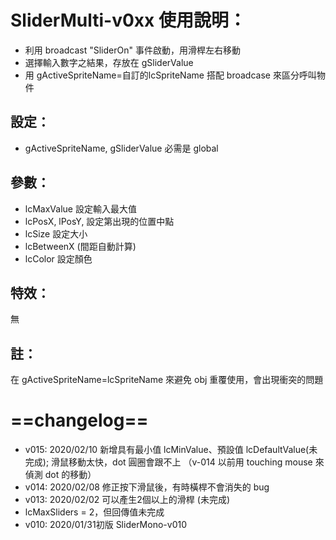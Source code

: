 # SliderMulti-v0xx 使用說明：
- 利用 broadcast "SliderOn" 事件啟動，用滑桿左右移動
- 選擇輸入數字之結果，存放在 gSliderValue 
- 用 gActiveSpriteName=自訂的lcSpriteName 搭配 broadcase 來區分呼叫物件
## 設定：
- gActiveSpriteName, gSliderValue 必需是 global
## 參數：
- lcMaxValue 設定輸入最大值
- lcPosX, lPosY, 設定第出現的位置中點
- lcSize 設定大小 
- lcBetweenX (間距自動計算)
- lcColor 設定顏色 
##  特效：
無
## 註：
在 gActiveSpriteName=lcSpriteName 來避免 obj 重覆使用，會出現衝突的問題
# ==changelog==
- v015: 2020/02/10
新增具有最小值 lcMinValue、預設值 lcDefaultValue(未完成);
滑鼠移動太快，dot 圓圈會跟不上 
 （v-014 以前用 touching mouse 來偵測 dot 的移動）
- v014: 2020/02/08
修正按下滑鼠後，有時橫桿不會消失的 bug
- v013: 2020/02/02
可以產生2個以上的滑桿 (未完成)
- lcMaxSliders = 2，但回傳值未完成
- v010: 2020/01/31初版
SliderMono-v010
